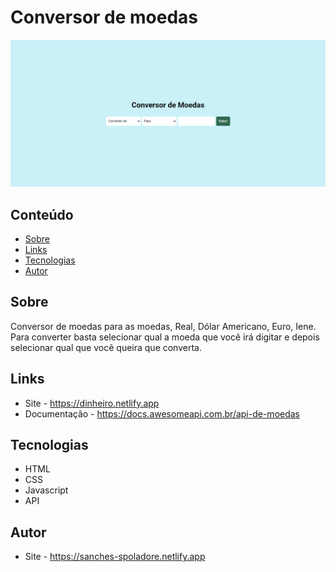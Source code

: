 # Conversor de moedas

![](./.github/preview.png)

## Conteúdo
- [Sobre](#sobre)
- [Links](#links)
- [Tecnologias](#tecnologias)
- [Autor](#autor)

## Sobre
Conversor de moedas para as moedas, Real, Dólar Americano, Euro, Iene. Para converter basta selecionar qual a moeda que você irá digitar e depois selecionar qual que você queira que converta.

## Links
- Site - https://dinheiro.netlify.app
- Documentação - https://docs.awesomeapi.com.br/api-de-moedas

## Tecnologias
- HTML
- CSS
- Javascript
- API

## Autor
- Site - https://sanches-spoladore.netlify.app
